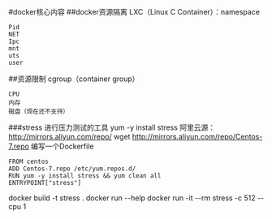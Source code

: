 #docker核心内容
##docker资源隔离
LXC（Linux C Container）：namespace
    
    Pid
    NET
    Ipc
    mnt
    uts
    user

##资源限制
cgroup（container group）
    
    CPU
    内存
    磁盘（现在还不支持）
###stress
进行压力测试的工具
yum -y install stress
阿里云源：http://mirrors.aliyun.com/repo/
wget http://mirrors.aliyun.com/repo/Centos-7.repo
编写一个Dockerfile

    FROM centos
    ADD Centos-7.repo /etc/yum.repos.d/
    RUN yum -y install stress && yum clean all
    ENTRYPOINT["stress"]

docker build -t stress .
docker run --help
docker run -it --rm stress -c 512 --cpu 1
